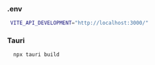 
### .env

```bash
 VITE_API_DEVELOPMENT="http://localhost:3000/"
```

### Tauri

```bash
  npx tauri build
```